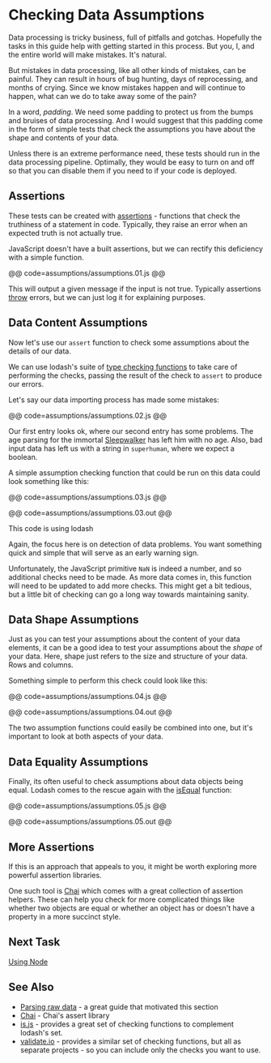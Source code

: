 # Checking Data Assumptions

Data processing is tricky business, full of pitfalls and gotchas. Hopefully the tasks in this guide help with getting started in this process. But you, I, and the entire world will make mistakes. It's natural.

But mistakes in data processing, like all other kinds of mistakes, can be painful. They can result in hours of bug hunting, days of reprocessing, and months of crying. Since we know mistakes happen and will continue to happen, what can we do to take away some of the pain?

In a word, _padding_. We need some padding to protect us from the bumps and bruises of data processing. And I would suggest that this padding come in the form of simple tests that check the assumptions you have about the shape and contents of your data.

Unless there is an extreme performance need, these tests should run in the data processing pipeline. Optimally, they would be easy to turn on and off so that you can disable them if you need to if your code is deployed.

## Assertions

These tests can be created with [assertions](http://en.wikipedia.org/wiki/Assertion_%28software_development%29) - functions that check the truthiness of a statement in code. Typically, they raise an error when an expected truth is not actually true.

JavaScript doesn't have a built assertions, but we can rectify this deficiency with a simple function.

@@ code=assumptions/assumptions.01.js @@

This will output a given message if the input is not true. Typically assertions [throw](https://developer.mozilla.org/en-US/docs/Web/JavaScript/Reference/Statements/throw) errors, but we can just log it for explaining purposes.

## Data Content Assumptions

Now let's use our `assert` function to check some assumptions about the details of our data.

We can use lodash's suite of [type checking functions](https://lodash.com/docs#isBoolean) to take care of performing the checks, passing the result of the check to `assert` to produce our errors.

Let's say our data importing process has made some mistakes:

@@ code=assumptions/assumptions.02.js @@

Our first entry looks ok, where our second entry has some problems. The age parsing for the immortal [Sleepwalker](http://en.wikipedia.org/wiki/Sleepwalker_%28comics%29) has left him with no age. Also, bad input data has left us with a string in `superhuman`, where we expect a boolean.

A simple assumption checking function that could be run on this data could look something like this:

@@ code=assumptions/assumptions.03.js @@

@@ code=assumptions/assumptions.03.out @@

<div class="aside">This code is using lodash</div>


Again, the focus here is on detection of data problems. You want something quick and simple that will serve as an early warning sign.

Unfortunately, the JavaScript primitive `NaN` is indeed a number, and so additional checks need to be made. As more data comes in, this function will need to be updated to add more checks. This might get a bit tedious, but a little bit of checking can go a long way towards maintaining sanity.

## Data Shape Assumptions

Just as you can test your assumptions about the content of your data elements, it can be a good idea to test your assumptions about the _shape_ of your data. Here, shape just refers to the size and structure of your data. Rows and columns.

Something simple to perform this check could look like this:

@@ code=assumptions/assumptions.04.js @@

@@ code=assumptions/assumptions.04.out @@

The two assumption functions could easily be combined into one, but it's important to look at both aspects of your data.

## Data Equality Assumptions

Finally, its often useful to check assumptions about data objects being equal. Lodash comes to the rescue again with the [isEqual](https://lodash.com/docs/4.17.4#isEqual) function:

@@ code=assumptions/assumptions.05.js @@

@@ code=assumptions/assumptions.05.out @@


## More Assertions

If this is an approach that appeals to you, it might be worth exploring more powerful assertion libraries.

One such tool is [Chai](http://chaijs.com/api/assert/) which comes with a great
collection of assertion helpers. These can help you check for more complicated things like whether
two objects are equal or whether an object has or doesn't have a property in a more succinct style.

## Next Task

[Using Node](node.html)

## See Also

- [Parsing raw data](http://www.pgbovine.net/parsing-raw-data.htm) - a great guide that motivated this section
- [Chai](http://chaijs.com/api/assert/) - Chai's assert library
- [is.js](http://arasatasaygin.github.io/is.js/) - provides a great set of checking functions to complement lodash's set.
- [validate.io](https://github.com/validate-io) - provides a similar set of checking functions, but all as separate projects - so you can include only the checks you want to use.
